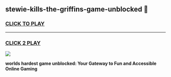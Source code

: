 
## stewie-kills-the-griffins-game-unblocked 👋
<h3>
<a href="https://premium.freeplayer.one?title=stewie-kills-the-griffins-game-unblocked&ref=14F">CLICK TO PLAY</a></h3>
<hr>

<h3>
<a href="https://premium.freeplayer.one?title=stewie-kills-the-griffins-game-unblocked&ref=14F">CLICK 2 PLAY</a>
  
</h3>

<a href="https://premium.freeplayer.one?title=stewie-kills-the-griffins-game-unblocked&ref=12F/"><img src="https://clearcache.store/games.png"></a>


**worlds hardest game unblocked: Your Gateway to Fun and Accessible Online Gaming**
